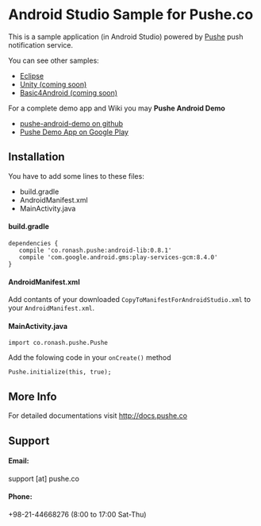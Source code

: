 # Android Studio Sample for Pushe.co

This is a sample application (in Android Studio) powered by [Pushe](http://pushe.co) push notification service.

You can see other samples:
* [Eclipse](https://github.com/ronashco/pushe-eclipse-sample)
* [Unity (coming soon)](https://github.com/ronashco/pushe-unity-sample)
* [Basic4Android (coming soon)](https://github.com/ronashco/pushe-ba4-sample)

For a complete demo app and Wiki you may **Pushe Android Demo**
* [pushe-android-demo on github](https://github.com/ronashco/pushe-android-demo)
* [Pushe Demo App on Google Play](http://pushe.co/static/images/googleplay-logo.png)

## Installation 
You have to add some lines to these files:

* build.gradle
* AndroidManifest.xml
* MainActivity.java

#### build.gradle
```
dependencies {
   compile 'co.ronash.pushe:android-lib:0.8.1'
   compile 'com.google.android.gms:play-services-gcm:8.4.0'
}

```
#### AndroidManifest.xml

Add contants of your downloaded `CopyToManifestForAndroidStudio.xml` to your `AndroidManifest.xml`.


#### MainActivity.java

`import co.ronash.pushe.Pushe`

Add the folowing code in your `onCreate()` method

`Pushe.initialize(this, true);`

## More Info
For detailed documentations visit http://docs.pushe.co


## Support 
#### Email:
support [at] pushe.co
#### Phone:
+98-21-44668276 (8:00 to 17:00 Sat-Thu)




